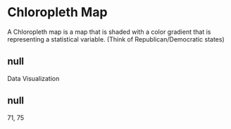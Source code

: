 # Chloropleth Map

A Chloropleth map is a map that is shaded with a color gradient that is representing a statistical variable. (Think of Republican/Democratic states)

## null

Data Visualization

## null

71, 75
